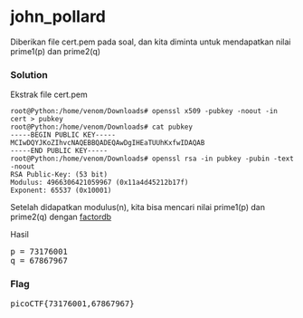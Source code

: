 <h1><b>john_pollard</b></h1>
<p>Diberikan file cert.pem pada soal, dan kita diminta untuk mendapatkan nilai prime1(p) dan prime2(q)</p>
<h3><b>Solution</b></h3>
<p>Ekstrak file cert.pem</p>

```console
root@Python:/home/venom/Downloads# openssl x509 -pubkey -noout -in cert > pubkey
root@Python:/home/venom/Downloads# cat pubkey 
-----BEGIN PUBLIC KEY-----
MCIwDQYJKoZIhvcNAQEBBQADEQAwDgIHEaTUUhKxfwIDAQAB
-----END PUBLIC KEY-----
root@Python:/home/venom/Downloads# openssl rsa -in pubkey -pubin -text -noout
RSA Public-Key: (53 bit)
Modulus: 4966306421059967 (0x11a4d45212b17f)
Exponent: 65537 (0x10001)
```
<p>Setelah didapatkan modulus(n), kita bisa mencari nilai prime1(p) dan prime2(q) dengan <a href="factordb.com">factordb</a></p>
<p>Hasil</p>
<pre>
p = 73176001
q = 67867967
</pre>
<h3><b>Flag</b></h3>
<pre>
picoCTF{73176001,67867967}
</pre>
